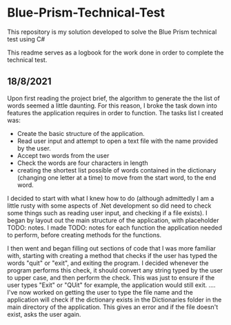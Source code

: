 # Blue-Prism-Technical-Test
 This repository is my solution developed to solve the Blue Prism technical test using C#

This readme serves as a logbook for the work done in order to complete the technical test. 

## 18/8/2021
Upon first reading the project brief, the algorithm to generate the the list of words seemed a little daunting. For this reason, I broke the task down into features the application requires in order to function. 
The tasks list I created was:
- Create the basic structure of the application.
- Read user input and attempt to open a text file with the name provided by the user.
- Accept two words from the user
- Check the words are four characters in length
- creating the shortest list possible of words contained in the dictionary (changing one letter at a time) to move from the start word, to the end word.

I decided to start with what I knew how to do (although admittedly I am a little rusty with some aspects of .Net development so did need to check some things such as reading user input, and checking if a file exists). 
I began by layout out the main structure of the application, with placeholder TODO: notes. I made TODO: notes for each function the application needed to perform, before creating methods for the functions.

I then went and began filling out sections of code that I was more familiar with, starting with creating a method that checks if the user has typed the words "quit" or "exit", and exiting the program. I decided whenever the program performs this check, it should convert any string typed by the user to upper case, and then perform the check. This was just to ensure if the user types "Exit" or "QUit" for example, the application would still exit.
....
I've now worked on getting the user to type the file name and the application will check if the dictionary exists in the Dictionaries folder in the main directory of the application. This gives an error and if the file doesn't exist, asks the user again. 
